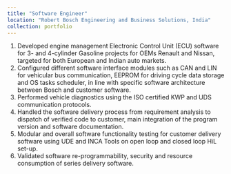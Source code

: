 ```yaml
---
title: "Software Engineer"
location: "Robert Bosch Engineering and Business Solutions, India"
collection: portfolio
---
```


1. Developed engine management Electronic Control Unit (ECU) software for 3- and 4-cylinder Gasoline projects for OEMs Renault and Nissan, targeted for both European and Indian auto markets.
1. Configured different software interface modules such as CAN and LIN for vehicular bus communication, EEPROM for driving cycle data storage and OS tasks scheduler, in line with specific software architecture between Bosch and customer software.
1. Performed vehicle diagnostics using the ISO certified KWP and UDS communication protocols.
1. Handled the software delivery process from requirement analysis to dispatch of verified code to customer, main integration of the program version and software documentation. 
1. Modular and overall software functionality testing for customer delivery software using UDE and INCA Tools on open loop and closed loop HiL set-up.
1. Validated software re-programmability, security and resource consumption of series delivery software.
